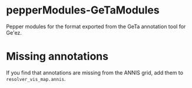 # pepperModules-GeTaModules

Pepper modules for the format exported from the GeTa annotation tool for Ge'ez.

# Missing annotations

If you find that annotations are missing from the ANNIS grid, add them to
`resolver_vis_map.annis`.
